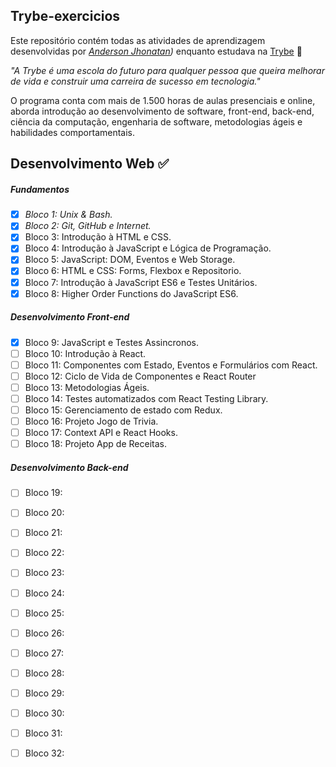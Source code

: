 ## Trybe-exercicios

Este repositório contém todas as atividades de aprendizagem desenvolvidas por _[Anderson Jhonatan](https://www.linkedin.com/in/anderson-jhonatan-dos-santos-b230b623a/))_ enquanto estudava na [Trybe](https://www.betrybe.com/) :rocket:

_"A Trybe é uma escola do futuro para qualquer pessoa que queira melhorar de vida e construir uma carreira de sucesso em tecnologia."_

O programa conta com mais de 1.500 horas de aulas presenciais e online, aborda introdução ao desenvolvimento de software, front-end, back-end, ciência da computação, engenharia de software, metodologias ágeis e habilidades comportamentais.

## Desenvolvimento Web :white_check_mark:

##### Fundamentos

- [x] _Bloco 1: Unix & Bash._
- [x] _Bloco 2: Git, GitHub e Internet._
- [x] Bloco 3: Introdução à HTML e CSS.
- [x] Bloco 4: Introdução à JavaScript e Lógica de Programação.
- [x] Bloco 5: JavaScript: DOM, Eventos e Web Storage.
- [x] Bloco 6: HTML e CSS: Forms, Flexbox e Repositorio.
- [x] Bloco 7: Introdução à JavaScript ES6 e Testes Unitários.          
- [x] Bloco 8: Higher Order Functions do JavaScript ES6.

##### Desenvolvimento Front-end

- [x] Bloco 9: JavaScript e Testes Assincronos.
- [ ] Bloco 10: Introdução à React.
- [ ] Bloco 11: Componentes com Estado, Eventos e Formulários com React.
- [ ] Bloco 12: Ciclo de Vida de Componentes e React Router
- [ ] Bloco 13: Metodologias Ágeis.
- [ ] Bloco 14: Testes automatizados com React Testing Library.
- [ ] Bloco 15: Gerenciamento de estado com Redux.
- [ ] Bloco 16: Projeto Jogo de Trivia.
- [ ] Bloco 17: Context API e React Hooks.
- [ ] Bloco 18: Projeto App de Receitas.

##### Desenvolvimento Back-end

- [ ] Bloco 19:
- [ ] Bloco 20:
- [ ] Bloco 21:
- [ ] Bloco 22:
- [ ] Bloco 23:
- [ ] Bloco 24:
- [ ] Bloco 25:
- [ ] Bloco 26:
- [ ] Bloco 27:
- [ ] Bloco 28:
- [ ] Bloco 29:
- [ ] Bloco 30:
- [ ] Bloco 31:
- [ ] Bloco 32:

 
